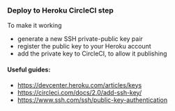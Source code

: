 ### Deploy to Heroku CircleCI step

To make it working

-   generate a new SSH private-public key pair
-   register the public key to your Heroku account
-   add the private key to CircleCI, to allow it publishing

#### Useful guides:

-   https://devcenter.heroku.com/articles/keys
-   https://circleci.com/docs/2.0/add-ssh-key/
-   https://www.ssh.com/ssh/public-key-authentication
